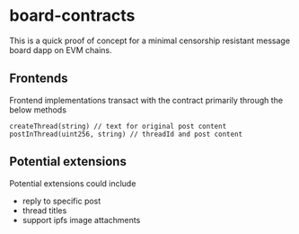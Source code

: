 # board-contracts
This is a quick proof of concept for a minimal censorship resistant message board dapp on EVM chains.

## Frontends

Frontend implementations transact with the contract primarily through the below methods

```
createThread(string) // text for original post content
postInThread(uint256, string) // threadId and post content
```

## Potential extensions

Potential extensions could include
- reply to specific post
- thread titles
- support ipfs image attachments
